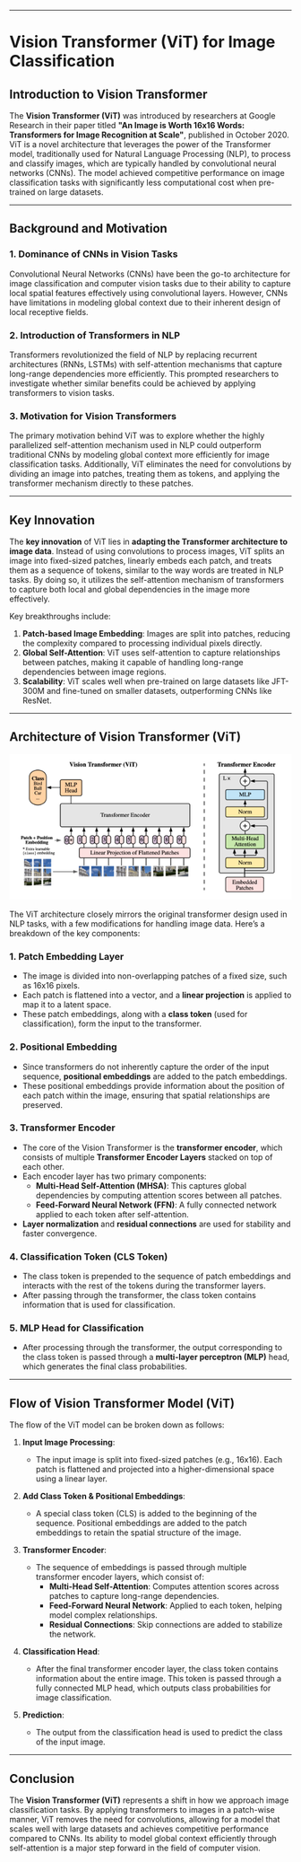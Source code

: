 
---

# Vision Transformer (ViT) for Image Classification

## Introduction to Vision Transformer

The **Vision Transformer (ViT)** was introduced by researchers at Google Research in their paper titled **"An Image is Worth 16x16 Words: Transformers for Image Recognition at Scale"**, published in October 2020. ViT is a novel architecture that leverages the power of the Transformer model, traditionally used for Natural Language Processing (NLP), to process and classify images, which are typically handled by convolutional neural networks (CNNs). The model achieved competitive performance on image classification tasks with significantly less computational cost when pre-trained on large datasets.



---

## Background and Motivation

### 1. **Dominance of CNNs in Vision Tasks**
   Convolutional Neural Networks (CNNs) have been the go-to architecture for image classification and computer vision tasks due to their ability to capture local spatial features effectively using convolutional layers. However, CNNs have limitations in modeling global context due to their inherent design of local receptive fields.

### 2. **Introduction of Transformers in NLP**
   Transformers revolutionized the field of NLP by replacing recurrent architectures (RNNs, LSTMs) with self-attention mechanisms that capture long-range dependencies more efficiently. This prompted researchers to investigate whether similar benefits could be achieved by applying transformers to vision tasks.

### 3. **Motivation for Vision Transformers**
   The primary motivation behind ViT was to explore whether the highly parallelized self-attention mechanism used in NLP could outperform traditional CNNs by modeling global context more efficiently for image classification tasks. Additionally, ViT eliminates the need for convolutions by dividing an image into patches, treating them as tokens, and applying the transformer mechanism directly to these patches.

---

## Key Innovation

The **key innovation** of ViT lies in **adapting the Transformer architecture to image data**. Instead of using convolutions to process images, ViT splits an image into fixed-sized patches, linearly embeds each patch, and treats them as a sequence of tokens, similar to the way words are treated in NLP tasks. By doing so, it utilizes the self-attention mechanism of transformers to capture both local and global dependencies in the image more effectively.

Key breakthroughs include:
1. **Patch-based Image Embedding**: Images are split into patches, reducing the complexity compared to processing individual pixels directly.
2. **Global Self-Attention**: ViT uses self-attention to capture relationships between patches, making it capable of handling long-range dependencies between image regions.
3. **Scalability**: ViT scales well when pre-trained on large datasets like JFT-300M and fine-tuned on smaller datasets, outperforming CNNs like ResNet.

---

## Architecture of Vision Transformer (ViT)

<p align="center">
  <img src="ViT Architecture.png" alt="Vision Transformer"/>
</p>

The ViT architecture closely mirrors the original transformer design used in NLP tasks, with a few modifications for handling image data. Here’s a breakdown of the key components:

### 1. **Patch Embedding Layer**  
   - The image is divided into non-overlapping patches of a fixed size, such as 16x16 pixels.  
   - Each patch is flattened into a vector, and a **linear projection** is applied to map it to a latent space.  
   - These patch embeddings, along with a **class token** (used for classification), form the input to the transformer.

### 2. **Positional Embedding**  
   - Since transformers do not inherently capture the order of the input sequence, **positional embeddings** are added to the patch embeddings.  
   - These positional embeddings provide information about the position of each patch within the image, ensuring that spatial relationships are preserved.

### 3. **Transformer Encoder**  
   - The core of the Vision Transformer is the **transformer encoder**, which consists of multiple **Transformer Encoder Layers** stacked on top of each other.
   - Each encoder layer has two primary components:
     - **Multi-Head Self-Attention (MHSA)**: This captures global dependencies by computing attention scores between all patches.
     - **Feed-Forward Neural Network (FFN)**: A fully connected network applied to each token after self-attention.
   - **Layer normalization** and **residual connections** are used for stability and faster convergence.

### 4. **Classification Token (CLS Token)**  
   - The class token is prepended to the sequence of patch embeddings and interacts with the rest of the tokens during the transformer layers.
   - After passing through the transformer, the class token contains information that is used for classification.

### 5. **MLP Head for Classification**  
   - After processing through the transformer, the output corresponding to the class token is passed through a **multi-layer perceptron (MLP)** head, which generates the final class probabilities.

---

## Flow of Vision Transformer Model (ViT)

The flow of the ViT model can be broken down as follows:

1. **Input Image Processing**:
   - The input image is split into fixed-sized patches (e.g., 16x16). Each patch is flattened and projected into a higher-dimensional space using a linear layer.

2. **Add Class Token & Positional Embeddings**:
   - A special class token (CLS) is added to the beginning of the sequence. Positional embeddings are added to the patch embeddings to retain the spatial structure of the image.

3. **Transformer Encoder**:
   - The sequence of embeddings is passed through multiple transformer encoder layers, which consist of:
     - **Multi-Head Self-Attention**: Computes attention scores across patches to capture long-range dependencies.
     - **Feed-Forward Neural Network**: Applied to each token, helping model complex relationships.
     - **Residual Connections**: Skip connections are added to stabilize the network.

4. **Classification Head**:
   - After the final transformer encoder layer, the class token contains information about the entire image. This token is passed through a fully connected MLP head, which outputs class probabilities for image classification.

5. **Prediction**:
   - The output from the classification head is used to predict the class of the input image.

---

## Conclusion

The **Vision Transformer (ViT)** represents a shift in how we approach image classification tasks. By applying transformers to images in a patch-wise manner, ViT removes the need for convolutions, allowing for a model that scales well with large datasets and achieves competitive performance compared to CNNs. Its ability to model global context efficiently through self-attention is a major step forward in the field of computer vision.
